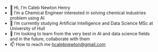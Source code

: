 - 👋 Hi, I’m Caleb Newton Henry
- 👀 I’m a Chemical Engineer interested in solving chemical industries problem using AI
- 🌱 I’m currently studying Artificial Intelligence and Data Science MSc at University of Hull
- 💞️ I’m looking to learn from the very best in AI and data science fields and in the future, collaborate with them
- 📫 How to reach me hcalebnewton@gmail.com

<!---
CalebNewton/CalebNewton is a ✨ special ✨ repository because its `README.md` (this file) appears on your GitHub profile.
You can click the Preview link to take a look at your changes.
--->
